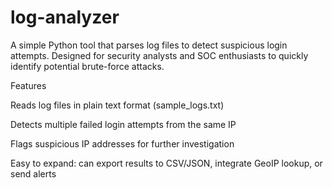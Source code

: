 # log-analyzer
A simple Python tool that parses log files to detect suspicious login attempts. Designed for security analysts and SOC enthusiasts to quickly identify potential brute-force attacks.

Features

Reads log files in plain text format (sample_logs.txt)

Detects multiple failed login attempts from the same IP

Flags suspicious IP addresses for further investigation

Easy to expand: can export results to CSV/JSON, integrate GeoIP lookup, or send alerts
